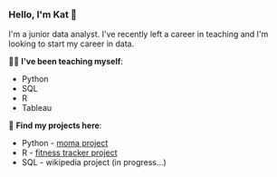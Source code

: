 ### Hello, I'm Kat 👋

I'm a junior data analyst. I've recently left a career in teaching and I'm looking to start my career in data.

👩‍🎓 **I've been teaching myself**:
* Python
* SQL
* R
* Tableau
  
🔎 **Find my projects here**:
* Python - [moma project](https://github.com/katbates/moma-project)
* R - [fitness tracker project](https://github.com/katbates/fitness-tracker)
* SQL - wikipedia project (in progress...)
